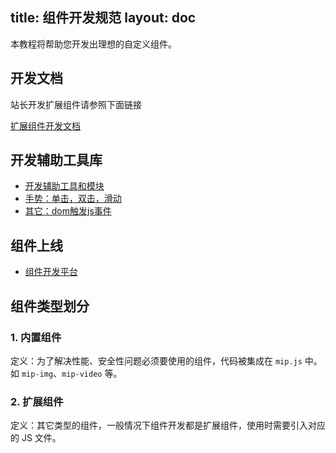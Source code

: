title: 组件开发规范
layout: doc
---

本教程将帮助您开发出理想的自定义组件。

## 开发文档

站长开发扩展组件请参照下面链接

[扩展组件开发文档](https://github.com/mipengine/mip-extensions/blob/master/docs/README.md)

## 开发辅助工具库

- [开发辅助工具和模块](/doc/3-widget/6-help/1-introduce.html)
- [手势：单击，双击，滑动](/doc/3-widget/6-help/2-gesture.html)
- [其它：dom触发js事件](/doc/3-widget/6-help/3-mip-normal.html)

## 组件上线

- [组件开发平台](https://www.mipengine.org/platform/)

## 组件类型划分

### 1. 内置组件

定义：为了解决性能、安全性问题必须要使用的组件，代码被集成在 `mip.js` 中。如 `mip-img`、`mip-video` 等。

### 2. 扩展组件

定义：其它类型的组件，一般情况下组件开发都是扩展组件，使用时需要引入对应的 JS 文件。

